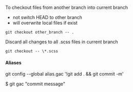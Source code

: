 To checkout files from another branch into current branch
- not switch HEAD to other branch
- will overwrite local files if exist


`git checkout other_branch -- .`

Discard all changes to all .scss files in current branch


`git checkout -- \*.scss`


#### Aliases
git config --global alias.gac '!git add . && git commit -m'

$ git gac "commit message"
